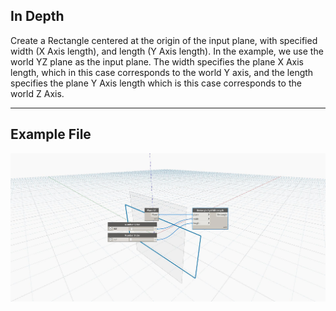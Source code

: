 ## In Depth
Create a Rectangle centered at the origin of the input plane, with specified width (X Axis length), and length (Y Axis length). In the example, we use the world YZ plane as the input plane. The width specifies the plane X Axis length, which in this case corresponds to the world Y axis, and the length specifies the plane Y Axis length which is this case corresponds to the world Z Axis.
___
## Example File

![ByWidthLength (plane, width, length)](./Autodesk.DesignScript.Geometry.Rectangle.ByWidthLength(plane,%20width,%20length)_img.jpg)

